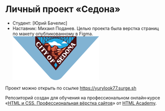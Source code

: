 # Личный проект «Седона»

* Студент: [Юрий Бачелис]
* Наставник: Михаил Поданев.
Целью проекта была верстка страниц по макету опубликованному в Figma.
![img](img/logo-city.svg)

Проект можно открыть по ссылке https://yurylook77.surge.sh




Репозиторий создан для обучения на профессиональном онлайн‑курсе «[HTML и CSS. Профессиональная вёрстка сайтов](https://htmlacademy.ru/intensive/htmlcss)» от [HTML Academy](https://htmlacademy.ru).
